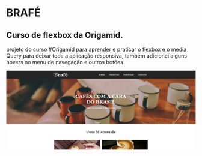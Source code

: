 # BRAFÉ 
## Curso de flexbox da Origamid.
projeto do curso #Origamid para aprender e praticar o flexbox e o media Query para deixar toda a aplicação responsiva, também adicionei alguns hovers no menu de navegação e outros botões.


![](https://github.com/yasuhei/brafe/blob/main/brafe.png)
